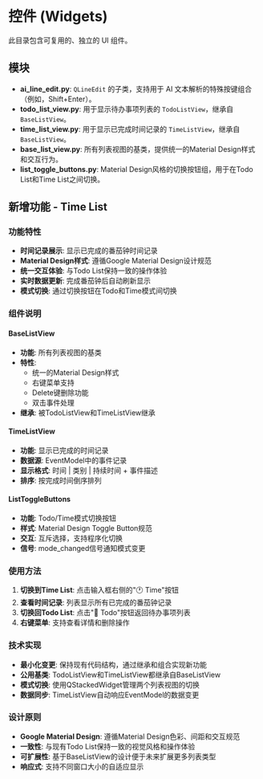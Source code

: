# 控件 (Widgets)

此目录包含可复用的、独立的 UI 组件。

## 模块

- **ai_line_edit.py**: `QLineEdit` 的子类，支持用于 AI 文本解析的特殊按键组合（例如，Shift+Enter）。
- **todo_list_view.py**: 用于显示待办事项列表的 `TodoListView`，继承自 `BaseListView`。
- **time_list_view.py**: 用于显示已完成时间记录的 `TimeListView`，继承自 `BaseListView`。
- **base_list_view.py**: 所有列表视图的基类，提供统一的Material Design样式和交互行为。
- **list_toggle_buttons.py**: Material Design风格的切换按钮组，用于在Todo List和Time List之间切换。

## 新增功能 - Time List

### 功能特性
- **时间记录展示**: 显示已完成的番茄钟时间记录
- **Material Design样式**: 遵循Google Material Design设计规范
- **统一交互体验**: 与Todo List保持一致的操作体验
- **实时数据更新**: 完成番茄钟后自动刷新显示
- **模式切换**: 通过切换按钮在Todo和Time模式间切换

### 组件说明

#### BaseListView
- **功能**: 所有列表视图的基类
- **特性**: 
  - 统一的Material Design样式
  - 右键菜单支持
  - Delete键删除功能
  - 双击事件处理
- **继承**: 被TodoListView和TimeListView继承

#### TimeListView
- **功能**: 显示已完成的时间记录
- **数据源**: EventModel中的事件记录
- **显示格式**: 时间 | 类别 | 持续时间 + 事件描述
- **排序**: 按完成时间倒序排列

#### ListToggleButtons
- **功能**: Todo/Time模式切换按钮
- **样式**: Material Design Toggle Button规范
- **交互**: 互斥选择，支持程序化切换
- **信号**: mode_changed信号通知模式变更

### 使用方法

1. **切换到Time List**: 点击输入框右侧的"🕐 Time"按钮
2. **查看时间记录**: 列表显示所有已完成的番茄钟记录
3. **切换回Todo List**: 点击"📝 Todo"按钮返回待办事项列表
4. **右键菜单**: 支持查看详情和删除操作

### 技术实现

- **最小化变更**: 保持现有代码结构，通过继承和组合实现新功能
- **公用基类**: TodoListView和TimeListView都继承自BaseListView
- **模式切换**: 使用QStackedWidget管理两个列表视图的切换
- **数据同步**: TimeListView自动响应EventModel的数据变更

### 设计原则

- **Google Material Design**: 遵循Material Design色彩、间距和交互规范
- **一致性**: 与现有Todo List保持一致的视觉风格和操作体验
- **可扩展性**: 基于BaseListView的设计便于未来扩展更多列表类型
- **响应式**: 支持不同窗口大小的自适应显示
